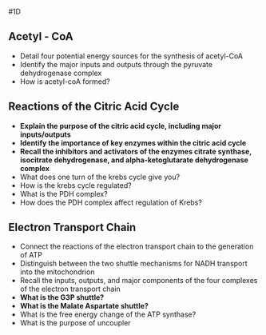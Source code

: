#1D 

## Acetyl - CoA
- Detail four potential energy sources for the synthesis of acetyl-CoA
- Identify the major inputs and outputs through the pyruvate dehydrogenase complex
- How is acetyl-coA formed? 

## Reactions of the Citric Acid Cycle
- **Explain the purpose of the citric acid cycle, including major inputs/outputs**
- **Identify the importance of key enzymes within the citric acid cycle**
- **Recall the inhibitors and activators of the enzymes citrate synthase, isocitrate dehydrogenase, and alpha-ketoglutarate dehydrogenase complex**
- What does one turn of the krebs cycle give you?
- How is the krebs cycle regulated?
- What is the PDH complex?
- How does the PDH complex affect regulation of Krebs?

## Electron Transport Chain
- Connect the reactions of the electron transport chain to the generation of ATP
- Distinguish between the two shuttle mechanisms for NADH transport into the mitochondrion
- Recall the inputs, outputs, and major components of the four complexes of the electron transport chain
- **What is the G3P shuttle?**
- **What is the Malate Aspartate shuttle?**
- What is the free energy change of the ATP synthase?
- What is the purpose of uncoupler